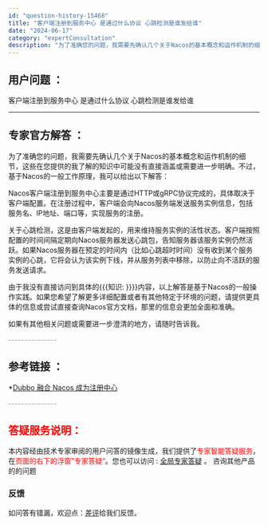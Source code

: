 ```yaml
---
id: "question-history-15468"
title: "客户端注册到服务中心 是通过什么协议 心跳检测是谁发给谁"
date: "2024-06-17"
category: "expertConsultation"
description: "为了准确您的问题，我需要先确认几个关于Nacos的基本概念和运作机制的细节，这些在您提供的我了解的知识中可能没有直接涵盖或需要进一步明确。不过，基于Nacos的一般工作原理，我可以给出以下解答：Nacos客户端注册到服务中心主要是通过HTTP或gRPC协议完成的，具体取决于客户端配置。在注册过程中，"
---
```


## 用户问题 ： 
 客户端注册到服务中心 是通过什么协议 心跳检测是谁发给谁  

---------------
## 专家官方解答 ：

为了准确您的问题，我需要先确认几个关于Nacos的基本概念和运作机制的细节，这些在您提供的我了解的知识中可能没有直接涵盖或需要进一步明确。不过，基于Nacos的一般工作原理，我可以给出以下解答：

Nacos客户端注册到服务中心主要是通过HTTP或gRPC协议完成的，具体取决于客户端配置。在注册过程中，客户端会向Nacos服务端发送服务实例信息，包括服务名、IP地址、端口等，实现服务的注册。

关于心跳检测，这是由客户端发起的，用来维持服务实例的活性状态。客户端按照配置的时间间隔定期向Nacos服务器发送心跳包，告知服务器该服务实例仍然活跃。如果Nacos服务器在预定的时间内（比如心跳超时时间）没有收到某个服务实例的心跳，它将会认为该实例下线，并从服务列表中移除，以防止向不活跃的服务发送请求。

由于我没有直接访问到具体的{{{知识: }}}}内容，以上解答是基于Nacos的一般操作实践。如果您希望了解更多详细配置或者有其他特定于环境的问题，请提供更具体的信息或尝试直接查询Nacos官方文档，那里的信息会更加全面和准确。

如果有其他相关问题或需要进一步澄清的地方，请随时告诉我。


<font color="#949494">---------------</font> 


## 参考链接 ：

*[Dubbo 融合 Nacos 成为注册中心](https://nacos.io/docs/latest/ecology/use-nacos-with-dubbo)


 <font color="#949494">---------------</font> 
 


## <font color="#FF0000">答疑服务说明：</font> 

本内容经由技术专家审阅的用户问答的镜像生成，我们提供了<font color="#FF0000">专家智能答疑服务</font>，在<font color="#FF0000">页面的右下的浮窗”专家答疑“</font>。您也可以访问 : [全局专家答疑](https://answer.opensource.alibaba.com/docs/intro) 。 咨询其他产品的的问题

### 反馈
如问答有错漏，欢迎点：[差评](https://ai.nacos.io/user/feedbackByEnhancerGradePOJOID?enhancerGradePOJOId=15538)给我们反馈。
